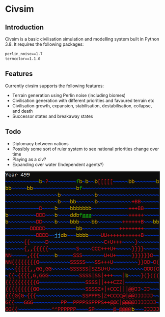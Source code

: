 # Civsim
## Introduction
Civsim is a basic civilisation simulation and modelling system built in Python 3.8. It requires the following packages:

```
perlin_noise==1.7
termcolor==1.1.0
```

## Features
Currently civsim supports the following features:
* Terrain generation using Perlin noise (including biomes)
* Civilisation generation with different priorities and favoured terrain etc
* Civilisation growth, expansion, stabilisation, destabilisation, collapse, and death
* Successor states and breakaway states

## Todo
* Diplomacy between nations
* Possibly some sort of ruler system to see national priorities change over time
* Playing as a civ?
* Expanding over water (Independent agents?)

![Demo image](https://github.com/UtilityHotbar/civsim/blob/master/civsim.png)